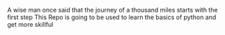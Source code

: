 A wise man once said that the journey of a thousand miles starts with the first step
This Repo is going to be used to learn the basics of python and get more skillful
